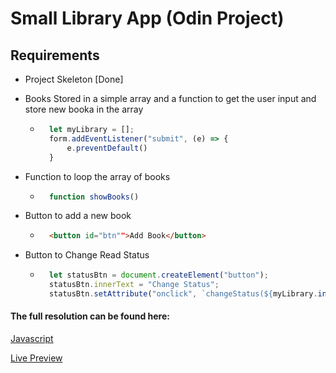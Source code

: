 # Small Library App (Odin Project)
##  Requirements
- Project Skeleton [Done]

- Books Stored in a simple array and a function to get the user input and store new booka in the array

    - ```javascript I'm A tab
        let myLibrary = [];
        form.addEventListener("submit", (e) => {
            e.preventDefault()
        }
        ```
- Function to loop the array of books
    - ```javascript
        function showBooks()
      ```
- Button to add a new book
    - ```html
        <button id="btn"">Add Book</button>
        ```
- Button to Change Read Status
    - ```javascript
        let statusBtn = document.createElement("button");
        statusBtn.innerText = "Change Status";
        statusBtn.setAttribute("onclick", `changeStatus(${myLibrary.indexOf(book)})`);
        ```
#### The full resolution can be found here:
[Javascript](https://github.com/OliYan-debug/Small-Library-VanillaJs/blob/main/script.js)

[Live Preview](https://oliyan-debug.github.io/Small-Library-VanillaJs/)